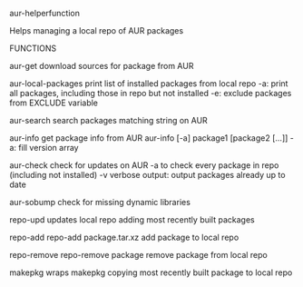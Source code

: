 
 aur-helperfunction

   Helps managing a local repo of AUR packages
 
FUNCTIONS

  aur-get
	 download sources for package from AUR

  aur-local-packages
	 print list of installed packages from local repo
	 -a: print all packages, including those in repo but not installed
	 -e: exclude packages from EXCLUDE variable

  aur-search 
	 search packages matching string on AUR

  aur-info
	 get package info from AUR
	 aur-info [-a] package1 [package2 [...]]
	 -a: fill version array

  aur-check 
	 check for updates on AUR
	 -a to check every package in repo (including not installed)
	 -v verbose output: output packages already up to date

  aur-sobump 
	 check for missing dynamic libraries

  repo-upd
	 updates local repo adding most recently built packages

  repo-add
	 repo-add package.tar.xz
	 add package to local repo

  repo-remove
	 repo-remove package
	 remove package from local repo

  makepkg
	 wraps makepkg copying most recently built package to local repo
